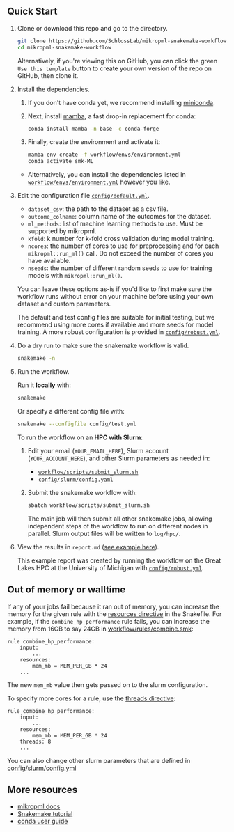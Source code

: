 ## Quick Start

1. Clone or download this repo and go to the directory.

    ``` sh
    git clone https://github.com/SchlossLab/mikropml-snakemake-workflow
    cd mikropml-snakemake-workflow
    ```

    Alternatively, if you're viewing this on GitHub,
    you can click the green `Use this template` button to create
    your own version of the repo on GitHub, then clone it.

1. Install the dependencies.

    1. If you don't have conda yet, we recommend installing
       [miniconda](https://docs.conda.io/en/latest/miniconda.html).

    1. Next, install [mamba](https://mamba.readthedocs.io/en/latest/),
       a fast drop-in replacement for conda:

       ``` sh
       conda install mamba -n base -c conda-forge
       ```

    1. Finally, create the environment and activate it:

       ``` sh
       mamba env create -f workflow/envs/environment.yml
       conda activate smk-ML
       ```

    - Alternatively, you can install the dependencies listed in
    [`workflow/envs/environment.yml`](/workflow/envs/environment.yml) however you like.

1. Edit the configuration file [`config/default.yml`](/config/default.yml).
    - `dataset_csv`: the path to the dataset as a csv file.
    - `outcome_colname`: column name of the outcomes for the dataset.
    - `ml_methods`: list of machine learning methods to use. Must be supported by mikropml.
    - `kfold`: k number for k-fold cross validation during model training.
    - `ncores`: the number of cores to use for preprocessing and for each `mikropml::run_ml()` call. Do not exceed the number of cores you have available.
    - `nseeds`: the number of different random seeds to use for training models with `mikropml::run_ml()`.

    You can leave these options as-is if you'd like to first make sure the
    workflow runs without error on your machine before using your own dataset
    and custom parameters.

    The default and test config files are suitable for initial testing,
    but we recommend using more cores if available and
    more seeds for model training.
    A more robust configuration is provided in
    [`config/robust.yml`](/config/robust.yml).

1. Do a dry run to make sure the snakemake workflow is valid.

    ``` sh
    snakemake -n
    ```

1. Run the workflow.

    Run it **locally** with:
    ``` sh
    snakemake
    ```

    Or specify a different config file with:
    ``` sh
    snakemake --configfile config/test.yml
    ```

    To run the workflow on an **HPC with Slurm**:

    1. Edit your email (`YOUR_EMAIL_HERE`), Slurm account (`YOUR_ACCOUNT_HERE`), and other Slurm parameters as needed in:

        - [`workflow/scripts/submit_slurm.sh`](/workflow/scripts/submit_slurm.sh)
        - [`config/slurm/config.yaml`](/config/slurm/config.yaml)

    1. Submit the snakemake workflow with:

        ``` sh
        sbatch workflow/scripts/submit_slurm.sh
        ```

        The main job will then submit all other snakemake jobs, allowing
        independent steps of the workflow to run on different nodes in parallel.
        Slurm output files will be written to `log/hpc/`.

1. View the results in `report.md` ([see example here](report-example.md)).

    This example report was created by running the workflow on the Great Lakes HPC
    at the University of Michigan with [`config/robust.yml`](config/robust.yml).

## Out of memory or walltime

If any of your jobs fail because it ran out of memory, you can increase the
memory for the given rule with the
[resources directive](https://snakemake.readthedocs.io/en/stable/snakefiles/rules.html#resources)
in the Snakefile. For example, if the `combine_hp_performance` rule fails, you
can increase the memory from 16GB to say 24GB in
[workflow/rules/combine.smk](/workflow/rules/combine.smk):

```
rule combine_hp_performance:
    input:
        ...
    resources:
        mem_mb = MEM_PER_GB * 24
    ...
```

The new `mem_mb` value then gets passed on to the slurm configuration.

To specify more cores for a rule, use the
[threads directive](https://snakemake.readthedocs.io/en/stable/snakefiles/rules.html#threads):

```
rule combine_hp_performance:
    input:
        ...
    resources:
        mem_mb = MEM_PER_GB * 24
    threads: 8
    ...
```

You can also change other slurm parameters that are defined in
[config/slurm/config.yml](/config/slurm/config.yml)

## More resources

- [mikropml docs](http://www.schlosslab.org/mikropml/)
- [Snakemake tutorial](https://snakemake.readthedocs.io/en/stable/tutorial/tutorial.html)
- [conda user guide](https://docs.conda.io/projects/conda/en/latest/user-guide/getting-started.html)
